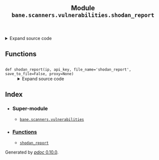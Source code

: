 <body>
<main>
<article id="content">
<header>
<h1 class="title">Module <code>bane.scanners.vulnerabilities.shodan_report</code></h1>
</header>
<section id="section-intro">
<details class="source">
<summary>
<span>Expand source code</span>
</summary>
<pre><code class="python">from bane.scanners.vulnerabilities.utils import *


def shodan_report(ip, api_key, file_name=&#34;shodan_report&#34;,save_to_file=False,proxy=None):
    u = &#34;https://api.shodan.io/shodan/host/{}?key={}&#34;.format(ip, api_key)
    try:
        r = requests.Session().get(u, headers={&#34;User-Agent&#34;: random.choice(ua)},proxies=proxy).text
        if save_to_file==True:
            with open(file_name.split(&#34;.&#34;)[0] + &#34;.json&#34;, &#34;w&#34;) as outfile:
                json.dump(json.loads(r), outfile, indent=4)
            outfile.close()
        return json.loads(r)
    except:
        return {}</code></pre>
</details>
</section>
<section>
</section>
<section>
</section>
<section>
<h2 class="section-title" id="header-functions">Functions</h2>
<dl>
<dt id="bane.scanners.vulnerabilities.shodan_report.shodan_report"><code class="name flex">
<span>def <span class="ident">shodan_report</span></span>(<span>ip, api_key, file_name='shodan_report', save_to_file=False, proxy=None)</span>
</code></dt>
<dd>
<div class="desc"></div>
<details class="source">
<summary>
<span>Expand source code</span>
</summary>
<pre><code class="python">def shodan_report(ip, api_key, file_name=&#34;shodan_report&#34;,save_to_file=False,proxy=None):
    u = &#34;https://api.shodan.io/shodan/host/{}?key={}&#34;.format(ip, api_key)
    try:
        r = requests.Session().get(u, headers={&#34;User-Agent&#34;: random.choice(ua)},proxies=proxy).text
        if save_to_file==True:
            with open(file_name.split(&#34;.&#34;)[0] + &#34;.json&#34;, &#34;w&#34;) as outfile:
                json.dump(json.loads(r), outfile, indent=4)
            outfile.close()
        return json.loads(r)
    except:
        return {}</code></pre>
</details>
</dd>
</dl>
</section>
<section>
</section>
</article>
<nav id="sidebar">
<h1>Index</h1>
<div class="toc">
<ul></ul>
</div>
<ul id="index">
<li><h3>Super-module</h3>
<ul>
<li><code><a title="bane.scanners.vulnerabilities" href="index.md">bane.scanners.vulnerabilities</a></code></li>
</ul>
</li>
<li><h3><a href="#header-functions">Functions</a></h3>
<ul class="">
<li><code><a title="bane.scanners.vulnerabilities.shodan_report.shodan_report" href="#bane.scanners.vulnerabilities.shodan_report.shodan_report">shodan_report</a></code></li>
</ul>
</li>
</ul>
</nav>
</main>
<footer id="footer">
<p>Generated by <a href="https://pdoc3.github.io/pdoc" title="pdoc: Python API documentation generator"><cite>pdoc</cite> 0.10.0</a>.</p>
</footer>
</body>
</html>